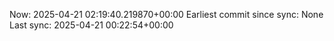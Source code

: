 Now: 2025-04-21 02:19:40.219870+00:00 Earliest commit since sync: None Last sync: 2025-04-21 00:22:54+00:00
